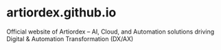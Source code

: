 # artiordex.github.io
Official website of Artiordex – AI, Cloud, and Automation solutions driving Digital &amp; Automation Transformation (DX/AX)
